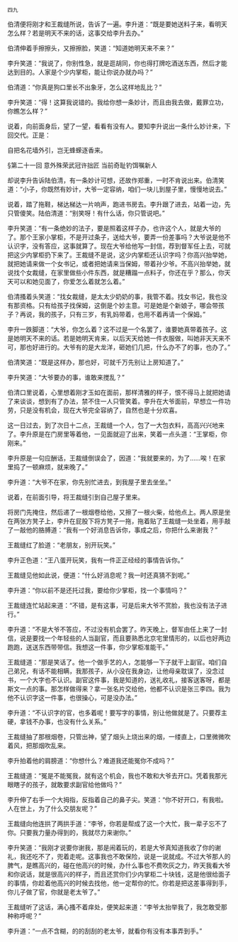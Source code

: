     四九 

   伯清便将刚才和王裁缝所说，告诉了一遍。李升道：“既是要她送料子来，看明天怎么样？若是明天不来的话，这事交给李升去办。”

   伯清伸着手擦擦头，又擦擦脸，笑道：“知道她明天来不来？”

   李升笑道：“我说了，你别性急，就是逛胡同，你也得打牌吃酒送东西，然后才能达到目的。人家是个少内掌柜，能让你说办就办吗？”

   伯清道：“你真是狗口里长不出象牙，怎么这样地乱比？”

   李升笑道：“得！这算我说错的。我给你想一条妙计，而且由我去做，戴罪立功，你瞧怎么样？”

   说着，向前面身后，望了一望，看看有没有人。要知李升说出一条什么妙计来，下回交代。正是：

   自把名花墙外引，岂无蜂蝾逐香来。

   §第二十一回 意外殊荣武冠许拙匠 当前奇耻钓饵嘱新人

   却说李升告诉陆伯清，有一条妙计可想，还故作郑重，一时不肯说出来。伯清笑道：“小子，你既然有妙计，大爷一定容纳，咱们一块儿到屋子里，慢慢地说去。”

   说着，踏了拖鞋，梯达梯达一片响声，跑进书房去。李升跟了进去，站着一边，先只管傻笑。陆伯清道：“别笑呀！有什么话，你只管说吧。”

   李升笑道：“有一条绝妙的法子，要是照着这样子办，也许这个人，就是大爷的了。那个王家小掌柜，不是开过条子，送给大爷，要弄一份差事吗？大爷说是他不认识字，没有答应，这事就算了。现在大爷给他写一封信，荐到督军任上去，可就把这少内掌柜扔下来了。王裁缝不是说，这少内掌柜还认识字吗？你高兴抬举她，就把她请来做一个女书记，或者把她请来当保姆，带着孙少爷。不高兴抬举她，就说找个女裁缝，在家里做些小件东西，就是糟蹋一点料子，你还在乎？那么，你天天可以和她见面了，你爱怎么着就怎么着。”

   伯清搔着头笑道：“找女裁缝，是太太少奶奶的事，我管不着。找女书记，我也没有那资格。只有给孩子找保姆，这倒是个妙主意。可是她是个新娘子，哪会带孩子？再说，我的孩子，只有三岁，有乳妈带着，也用不着再请一个保姆。”

   李升一跌脚道：“大爷，你怎么着？这不过是一个名罢了，谁要她真带着孩子。这是她明天不来的话。若是她明天肯来，以后天天给她一件衣服做，叫她非天天来不可，那也好进行的。大爷有的是大龙洋，砸她们几把，什么办不了的事，也办了。”

   伯清笑道：“既是这样办，那也好，可就千万先别让上房知道了。”

   李升笑道：“大爷要办的事，谁敢来搅乱？”

   伯清口里说着，心里想着刚才玉如在面前，那样清雅的样子，恨不得马上就把她请了来谈谈，想到有了办法，禁不住一人只管笑着。李升在大爷面前，早想立一件功劳，只是没有机会，现在大爷完全容纳了，自然也是十分欢喜。

   这一日过去，到了次日十二点，王裁缝一个人，包了一大包衣料，高高兴兴地来了。李升原是在门房里等着他，一见面就迎了出来，笑着一点头道：“王掌柜，你刚来。”

   李升原是一句应酬话，王裁缝倒误会了，因道：“我就要来的，为了……唉！在家里捣了一顿麻烦，就来晚了。”

   李升道：“大爷不在家，你先别忙进去，到我屋子里去坐坐。”

   说着，在前面引导，将王裁缝引到自己屋子里来。

   将房门先掩住，然后递了一根烟卷给他，又擦了一根火柴，给他点上。两人原是坐在两张方凳子上，李升在屁股下将方凳子一拖，拖着贴了王裁缝一处坐着，用手敲了一敲他的胳膊道：“我有一个好消息告诉你，事成之后，你把什么来谢我？”

   王裁缝红了脸道：“老朋友，别开玩笑。”

   李升正色道：“王八蛋开玩笑，我有一件正正经经的事情告诉你。”

   王裁缝见他如此说，便道：“什么好消息呢？我一时还真猜不到呢。”

   李升道：“你以前不是还托过我，要给你少掌柜，找一个事情吗？”

   王裁缝连忙站起来道：“不错，是有这事，可是后来大爷不赏脸，我也没有法子进行。”

   李升道：“不是大爷不答应，不过没有机会罢了。昨天晚上，督军由任上来了一封信，说是要找一个年轻些的人当副官，而且要熟悉北京宅里情形的，以后也好两边跑跑，送送东西带带信。我想这一件事，你少掌柜准能干。”

   王裁缝道：“那是笑话了。他一个做手艺的人，怎能够一下子就干上副官。咱们自己弟兄，有话不能相瞒，我那孩子，从小没在我身边，让他母亲耽误了，没念过书，一个大字也不认识。副官这件事，我是知道的，送礼收礼，接客送客呀，都是斯文一点的事。那怎样做得来？拿一张名片交给他，他都不认识是张三李四。我为他不认识字这一件事，也很操心，可是没办法。”

   李升道：“不认识字的官，也多着呢！要写字的事情，别让他做就是了。只要荐主硬，拿钱不办事，也没有什么关系。”

   王裁缝抽了那根烟卷，只管出神，望了烟头上烧出来的烟，一缕直上，口里微微吹着风，把那烟吹乱来。

   李升拍着他的肩膀道：“你想什么？难道我还能冤你不成吗？”

   王裁缝道：“冤是不能冤我，就有这个机会，我也不敢和大爷去开口。凭着我那光眼瞎子的孩子，就敢要求副官给他做吗？”

   李升伸了右手一个大拇指，反指着自己的鼻子尖。笑道：“你不好开口，有我啦。人在世上，为了什么交朋友呢？”

   王裁缝向他连拱了两拱手道：“李爷，你若是帮成了这一个大忙，我一辈子忘不了你。只要我力量办得到的，我就尽力来谢你。”

   李升笑道：“我刚才说要你谢我，那是闹着玩的，若是大爷真知道我收了你的谢礼，我还吃不了，兜着走呢。这事我也不敢保险，说是一说就成。不过大爷那人的脾气，是瞧高兴的，碰在他高兴的时候，办什么事也不费吹灰之力，昨天我看大爷和你说话，就是很高兴的样子，而且还赏你们少内掌柜二十块钱，这是他很给面子的事情，你趁着他高兴的时候去找他，他一定帮你的忙。你若是把这差事得到手，你儿子做了官，你就是老太爷了。”

   王裁缝听了这话，满心搔不着痒处，便笑起来道：“李爷太抬举我了，我怎敢受那种称呼呢？”

   李升道：“一点不含糊，的的刮刮的老太爷，就看你有没有本事弄到手。”

